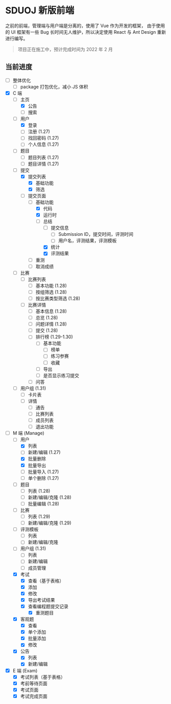 # SDUOJ 新版前端

之前的前端，管理端与用户端是分离的，使用了 Vue 作为开发的框架，
由于使用的 UI 框架有一些 Bug 长时间无人维护，所以决定使用 React 与 Ant Design
重新进行编写。

> 项目正在施工中，预计完成时间为 2022 年 2 月

## 当前进度

- [ ] 整体优化
  - [ ] package 打包优化，减小 JS 体积
- [x] C 端
  - [ ] 主页
    - [x] 公告
    - [ ] 搜索
  - [ ] 用户
    - [x] 登录
    - [ ] 注册  (1.27)
    - [ ] 找回密码  (1.27)
    - [ ] 个人信息  (1.27)
  - [ ] 题目
    - [ ] 题目列表  (1.27)
    - [ ] 题目详情  (1.27)
  - [ ] 提交
    - [x] 提交列表
      - [x] 基础功能
      - [x] 筛选
    - [ ] 提交页面
      - [ ] 基础功能
        - [x] 代码
        - [x] 运行时
        - [ ] 总结
          - [ ] 提交信息
            - [ ] Submission ID，提交时间，评测时间
            - [ ] 用户名，评测结果，评测模板
          - [x] 统计
          - [x] 评测结果
      - [ ] 重测
      - [ ] 取消成绩
  - [ ] 比赛
    - [ ] 比赛列表
      - [ ] 基本功能  (1.28)
      - [ ] 按组筛选  (1.28)
      - [ ] 按比赛类型筛选  (1.28)
    - [ ] 比赛详情
      - [ ] 基本信息  (1.28)
      - [ ] 总览  (1.28)
      - [ ] 问题详情  (1.28)
      - [ ] 提交  (1.28)
      - [ ] 排行榜  (1.29-1.30)
        - [ ] 基本功能  
          - [ ] 榜单
          - [ ] 练习参赛
          - [ ] 收藏
        - [ ] 导出
        - [ ] 是否显示练习提交
      - [ ] 问答
  - [ ] 用户组  (1.31)
    - [ ] 卡片表
    - [ ] 详情
      - [ ] 通告
      - [ ] 比赛列表
      - [ ] 成员列表
      - [ ] 退出功能
- [ ] M 端 (Manage)
  - [ ] 用户
    - [x] 列表
    - [ ] 新建/编辑  (1.27)
    - [x] 批量删除
    - [x] 批量导出
    - [ ] 批量导入  (1.27)
    - [ ] 单个删除  (1.27)
  - [ ] 题目
    - [ ] 列表  (1.28)
    - [ ] 新建/编辑/克隆  (1.28)
    - [ ] 批量编辑  (1.28)
  - [ ] 比赛
    - [ ] 列表  (1.29)
    - [ ] 新建/编辑/克隆  (1.29)
  - [ ] 评测模板
    - [ ] 列表
    - [ ] 新建/编辑/克隆
  - [ ] 用户组  (1.31)
    - [ ] 列表
    - [ ] 新建/编辑
    - [ ] 成员管理
  - [x] 考试
    - [x] 查看（基于表格）
    - [x] 添加
    - [x] 修改
    - [x] 导出考试结果
    - [x] 查看编程题提交记录
      - [x] 重测题目
  - [x] 客观题
    - [x] 查看
    - [x] 单个添加
    - [x] 批量添加
    - [x] 修改
  - [x] 公告
    - [x] 列表
    - [x] 新建/编辑
- [x] E 端 (Exam)
  - [x] 考试列表（基于表格）
  - [x] 考前等待页面
  - [x] 考试页面
  - [x] 考试完成页面
